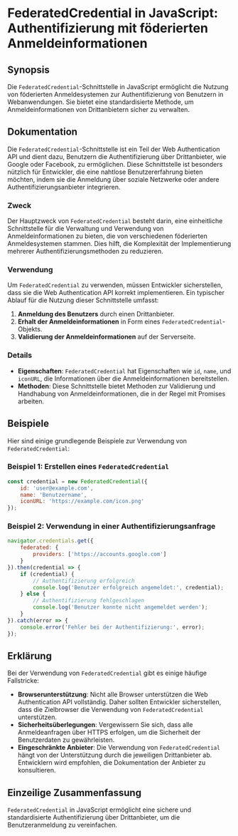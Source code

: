 <!--
Meta Description: # FederatedCredential in JavaScript: Authentifizierung mit föderierten Anmeldeinformationen ## Synopsis Die `FederatedCredential`-Schnittstelle in Jav...
Meta Keywords: die, federatedcredential, von, der, authentifizierung
-->

# FederatedCredential in JavaScript: Authentifizierung mit föderierten Anmeldeinformationen

## Synopsis
Die `FederatedCredential`-Schnittstelle in JavaScript ermöglicht die Nutzung von föderierten Anmeldesystemen zur Authentifizierung von Benutzern in Webanwendungen. Sie bietet eine standardisierte Methode, um Anmeldeinformationen von Drittanbietern sicher zu verwalten.

## Dokumentation
Die `FederatedCredential`-Schnittstelle ist ein Teil der Web Authentication API und dient dazu, Benutzern die Authentifizierung über Drittanbieter, wie Google oder Facebook, zu ermöglichen. Diese Schnittstelle ist besonders nützlich für Entwickler, die eine nahtlose Benutzererfahrung bieten möchten, indem sie die Anmeldung über soziale Netzwerke oder andere Authentifizierungsanbieter integrieren.

### Zweck
Der Hauptzweck von `FederatedCredential` besteht darin, eine einheitliche Schnittstelle für die Verwaltung und Verwendung von Anmeldeinformationen zu bieten, die von verschiedenen föderierten Anmeldesystemen stammen. Dies hilft, die Komplexität der Implementierung mehrerer Authentifizierungsmethoden zu reduzieren.

### Verwendung
Um `FederatedCredential` zu verwenden, müssen Entwickler sicherstellen, dass sie die Web Authentication API korrekt implementieren. Ein typischer Ablauf für die Nutzung dieser Schnittstelle umfasst:

1. **Anmeldung des Benutzers** durch einen Drittanbieter.
2. **Erhalt der Anmeldeinformationen** in Form eines `FederatedCredential`-Objekts.
3. **Validierung der Anmeldeinformationen** auf der Serverseite.

### Details
- **Eigenschaften**: `FederatedCredential` hat Eigenschaften wie `id`, `name`, und `iconURL`, die Informationen über die Anmeldeinformationen bereitstellen.
- **Methoden**: Diese Schnittstelle bietet Methoden zur Validierung und Handhabung von Anmeldeinformationen, die in der Regel mit Promises arbeiten.

## Beispiele
Hier sind einige grundlegende Beispiele zur Verwendung von `FederatedCredential`:

### Beispiel 1: Erstellen eines `FederatedCredential`
```javascript
const credential = new FederatedCredential({
    id: 'user@example.com',
    name: 'Benutzername',
    iconURL: 'https://example.com/icon.png'
});
```

### Beispiel 2: Verwendung in einer Authentifizierungsanfrage
```javascript
navigator.credentials.get({
    federated: {
        providers: ['https://accounts.google.com']
    }
}).then(credential => {
    if (credential) {
        // Authentifizierung erfolgreich
        console.log('Benutzer erfolgreich angemeldet:', credential);
    } else {
        // Authentifizierung fehlgeschlagen
        console.log('Benutzer konnte nicht angemeldet werden');
    }
}).catch(error => {
    console.error('Fehler bei der Authentifizierung:', error);
});
```

## Erklärung
Bei der Verwendung von `FederatedCredential` gibt es einige häufige Fallstricke:

- **Browserunterstützung**: Nicht alle Browser unterstützen die Web Authentication API vollständig. Daher sollten Entwickler sicherstellen, dass die Zielbrowser die Verwendung von `FederatedCredential` unterstützen.
- **Sicherheitsüberlegungen**: Vergewissern Sie sich, dass alle Anmeldeanfragen über HTTPS erfolgen, um die Sicherheit der Benutzerdaten zu gewährleisten.
- **Eingeschränkte Anbieter**: Die Verwendung von `FederatedCredential` hängt von der Unterstützung durch die jeweiligen Drittanbieter ab. Entwicklern wird empfohlen, die Dokumentation der Anbieter zu konsultieren.

## Einzeilige Zusammenfassung
`FederatedCredential` in JavaScript ermöglicht eine sichere und standardisierte Authentifizierung über Drittanbieter, um die Benutzeranmeldung zu vereinfachen.